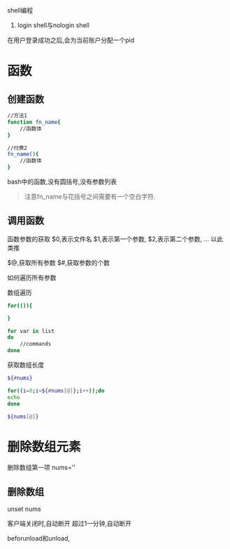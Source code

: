 








shell编程




1. login shell与nologin shell

在用户登录成功之后,会为当前账户分配一个pid






# 函数

## 创建函数
```bash
//方法1
function fn_name{
	//函数体
}

//付费2
fn_name(){
	//函数体
}
```

bash中的函数,没有圆括号,没有参数列表


> 注意fn_name与花括号之间需要有一个空白字符.




## 调用函数

函数参数的获取
$0,表示文件名
$1,表示第一个参数,
$2,表示第二个参数,
...
以此类推


$@,获取所有参数
$#,获取参数的个数

如何遍历所有参数




数组遍历

```bash
for(()){

}

for var in list
do
	//commands
done
```



获取数组长度
```bash
${#nums}

for((i=0;i<${#nums[@]};i++));do
echo 
done

${nums[@]}
```


# 删除数组元素
删除数组第一项
nums=''




## 删除数组
unset nums











客户端关闭时,自动断开
超过1一分钟,自动断开





beforunload和unload,









